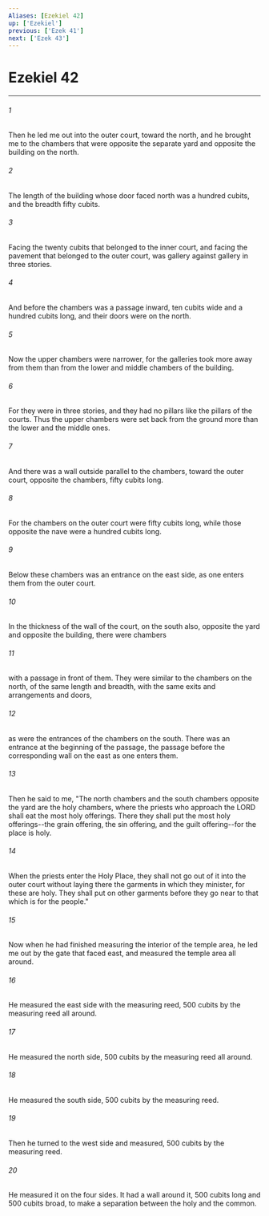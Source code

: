 ```yaml
---
Aliases: [Ezekiel 42]
up: ['Ezekiel']
previous: ['Ezek 41']
next: ['Ezek 43']
---
```

# Ezekiel 42
***



###### 1 
Then he led me out into the outer court, toward the north, and he brought me to the chambers that were opposite the separate yard and opposite the building on the north. 

###### 2 
The length of the building whose door faced north was a hundred cubits, and the breadth fifty cubits. 

###### 3 
Facing the twenty cubits that belonged to the inner court, and facing the pavement that belonged to the outer court, was gallery against gallery in three stories. 

###### 4 
And before the chambers was a passage inward, ten cubits wide and a hundred cubits long, and their doors were on the north. 

###### 5 
Now the upper chambers were narrower, for the galleries took more away from them than from the lower and middle chambers of the building. 

###### 6 
For they were in three stories, and they had no pillars like the pillars of the courts. Thus the upper chambers were set back from the ground more than the lower and the middle ones. 

###### 7 
And there was a wall outside parallel to the chambers, toward the outer court, opposite the chambers, fifty cubits long. 

###### 8 
For the chambers on the outer court were fifty cubits long, while those opposite the nave were a hundred cubits long. 

###### 9 
Below these chambers was an entrance on the east side, as one enters them from the outer court. 

###### 10 
In the thickness of the wall of the court, on the south also, opposite the yard and opposite the building, there were chambers 

###### 11 
with a passage in front of them. They were similar to the chambers on the north, of the same length and breadth, with the same exits and arrangements and doors, 

###### 12 
as were the entrances of the chambers on the south. There was an entrance at the beginning of the passage, the passage before the corresponding wall on the east as one enters them. 

###### 13 
Then he said to me, "The north chambers and the south chambers opposite the yard are the holy chambers, where the priests who approach the LORD shall eat the most holy offerings. There they shall put the most holy offerings--the grain offering, the sin offering, and the guilt offering--for the place is holy. 

###### 14 
When the priests enter the Holy Place, they shall not go out of it into the outer court without laying there the garments in which they minister, for these are holy. They shall put on other garments before they go near to that which is for the people." 

###### 15 
Now when he had finished measuring the interior of the temple area, he led me out by the gate that faced east, and measured the temple area all around. 

###### 16 
He measured the east side with the measuring reed, 500 cubits by the measuring reed all around. 

###### 17 
He measured the north side, 500 cubits by the measuring reed all around. 

###### 18 
He measured the south side, 500 cubits by the measuring reed. 

###### 19 
Then he turned to the west side and measured, 500 cubits by the measuring reed. 

###### 20 
He measured it on the four sides. It had a wall around it, 500 cubits long and 500 cubits broad, to make a separation between the holy and the common.
